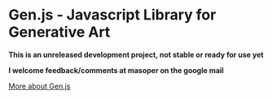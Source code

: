 
# Gen.js - Javascript Library for Generative Art

__This is an unreleased development project, not stable or ready for use yet__

__I welcome feedback/comments at masoper on the google mail__

[More about Gen.js](http://genjs.co "About Gen.js - Javascript Library for Generative Art")

